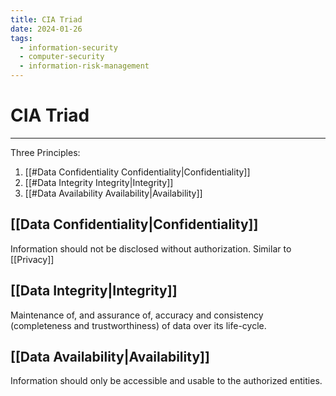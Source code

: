 ```yaml
---
title: CIA Triad
date: 2024-01-26
tags:
  - information-security
  - computer-security
  - information-risk-management
---
```


# CIA Triad

---

Three Principles:

1. [[#Data Confidentiality Confidentiality|Confidentiality]]
2. [[#Data Integrity Integrity|Integrity]]
3. [[#Data Availability Availability|Availability]]


## [[Data Confidentiality|Confidentiality]]

Information should not be disclosed without authorization. Similar to [[Privacy]]

## [[Data Integrity|Integrity]]

Maintenance of, and assurance of, accuracy and consistency (completeness and trustworthiness) of data over its life-cycle.

## [[Data Availability|Availability]]

Information should only be accessible and usable to the authorized entities.